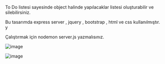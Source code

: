 ﻿To Do listesi sayesinde object halinde yapılacaklar listesi oluşturabilir ve silebilirsiniz.

Bu tasarımda express server , jquery , bootstrap , html ve css kullanılmıştır. y

Çalıştırmak için nodemon server.js yazmalısınız.

![image](https://user-images.githubusercontent.com/85802866/145303867-dcd7e8cc-1cf9-473e-a3cd-21abe5e1fd16.png)

![image](https://user-images.githubusercontent.com/85802866/145304049-1dc5f4f2-b0f1-4c48-8e7a-9ac18d3654fd.png)





